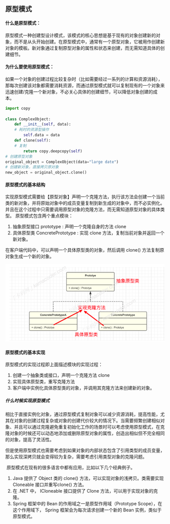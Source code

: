 ## 原型模式  

#### 什么是原型模式：

​		原型模式⼀种创建型设计模式，该模式的核⼼思想是基于现有的对象创建新的对象，⽽不是从头开始创建。在原型模式中，通常有⼀个原型对象，它被⽤作创建新对象的模板。新对象通过复制原型对象的属性和状态来创建，⽽⽆需知道具体的创建细节。

#### 为什么要使⽤原型模式：

如果⼀个对象的创建过程⽐较复杂时（⽐如需要经过⼀系列的计算和资源消耗），那每次创建该对象都需要消耗资源，⽽通过原型模式就可以复制现有的⼀个对象来迅速创建/克隆⼀个新对象，不必关⼼具体的创建细节，可以降低对象创建的成本。

```python
import copy

class ComplexObject:
	def __init__(self, data):
	# 耗时的资源型操作
		self.data = data
	def clone(self):
	# 复制
		return copy.deepcopy(self)
# 创建原型对象
original_object = ComplexObject(data="large date")
# 创建新对象，直接拷⻉原对象
new_object = original_object.clone()
```

#### 原型模式的基本结构

​		实现原型模式需要给【原型对象】声明⼀个克隆⽅法，执⾏该⽅法会创建⼀个当前类的新对象，并将原始对象中的成员变量复制到新⽣成的对象中，⽽不必实例化。并且在这个过程中只需要调⽤原型对象的克隆⽅法，⽽⽆需知道原型对象的具体类型。		原型模式包含两个重点模块：

1. 抽象原型接⼝ prototype : 声明⼀个克隆⾃身的⽅法 clone
2. 具体原型类 ConcretePrototype : 实现 clone ⽅法，复制当前对象并返回⼀个新对象。

在客户端代码中，可以声明⼀个具体原型类的对象，然后调⽤ clone() ⽅法复制原对象⽣成⼀个新的对象。  

![原型模式](img/原型模式.png)

#### 原型模式的基本实现

原型模式的实现过程即上⾯描述模块的实现过程：

1. 创建⼀个抽象类或接⼝，声明⼀个克隆⽅法 clone
2. 实现具体原型类，重写克隆⽅法
3. 客户端中实例化具体原型类的对象，并调⽤其克隆⽅法来创建新的对象。

##### 什么时候实现原型模式

​		相⽐于直接实例化对象，通过原型模式复制对象可以减少资源消耗，提⾼性能，尤其在对象的创建过程复杂或对象的创建代价较⼤的情况下。当需要频繁创建相似对象、并且可以通过克隆避免重复初始化⼯作的场景时可以考虑使⽤原型模式，在克隆对象的时候还可以动态地添加或删除原型对象的属性，创造出相似但不完全相同的对象，提⾼了灵活性。

​		但是使⽤原型模式也需要考虑到如果对象的内部状态包含了引⽤类型的成员变量，那么实现深拷⻉就会变得较为复杂，需要考虑引⽤类型对象的克隆问题。

​		原型模式在现有的很多语⾔中都有应⽤，⽐如以下⼏个经典例⼦。

1. Java 提供了 Object 类的 clone() ⽅法，可以实现对象的浅拷⻉。类需要实现 Cloneable 接⼝并重写clone() ⽅法。
2. 在 .NET 中， ICloneable 接⼝提供了 Clone ⽅法，可以⽤于实现对象的克隆。
3. Spring 框架中的 Bean 的作⽤域之⼀是原型作⽤域（Prototype Scope），在这个作⽤域下， Spring 框架会为每次请求创建⼀个新的 Bean 实例，类似于原型模式。